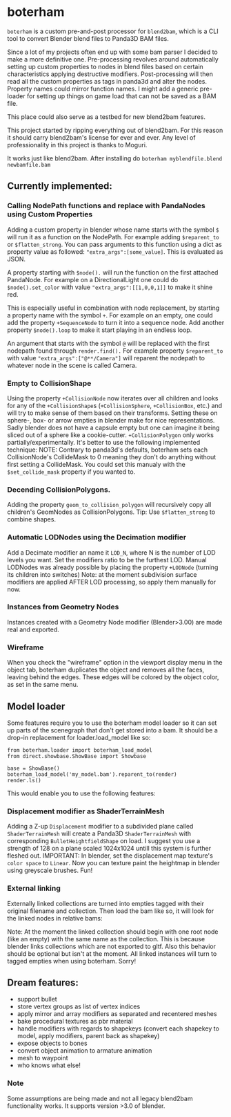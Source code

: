 # boterham
`boterham` is a custom pre-and-post processor for `blend2bam`, which is a CLI tool to convert Blender blend files to Panda3D BAM files.

Since a lot of my projects often end up with some bam parser I decided to make a more definitive one.
Pre-processing revolves around automatically setting up custom properties to nodes in blend files based on certain characteristics applying destructive modifiers.
Post-processing will then read all the custom properties as tags in panda3d and alter the nodes. Property names could mirror function names.
I might add a generic pre-loader for setting up things on game load that can not be saved as a BAM file.

This place could also serve as a testbed for new blend2bam features.

This project started by ripping everything out of blend2bam. For this reason it should carry blend2bam's license for ever and ever. Any level of professionality in this project is thanks to Moguri.

It works just like blend2bam. After installing do ```boterham myblendfile.blend newbamfile.bam```

## Currently implemented:
### Calling NodePath functions and replace with PandaNodes using Custom Properties
Adding a custom property in blender whose name starts with the symbol `$` will run it as a function on the NodePath. For example adding `$reparent_to` or `$flatten_strong`. You can pass arguments to this function using a dict as property value as followed: `"extra_args":[some_value]`. This is evaluated as JSON.

A property starting with `$node().` will run the function on the first attached PandaNode. For example on a DirectionalLight one could do `$node().set_color` with value `"extra_args":[[1,0,0,1]]` to make it shine red.

This is especially useful in combination with node replacement, by starting a property name with the symbol `+`. For example on an empty, one could add the property `+SequenceNode` to turn it into a sequence node. Add another property `$node().loop` to make it start playing in an endless loop.

An argument that starts with the symbol `@` will be replaced with the first nodepath found through `render.find().` For example property `$reparent_to` with value `"extra_args":["@**/Camera"]` will reparent the nodepath to whatever node in the scene is called Camera.

### Empty to CollisionShape
Using the property `+CollisionNode` now iterates over all children and looks for any of the `+CollisionShape`s (`+CollisionSphere`, `+CollisionBox`, etc.) and will try to make sense of them based on their transforms.
Setting these on sphere-, box- or arrow empties in blender make for nice representations. Sadly blender does not have a capsule empty but one can imagine it being sliced out of a sphere like a cookie-cutter.
`+CollisionPolygon` only works partially/experimentally. It's better to use the following implemented technique:
NOTE: Contrary to panda3d's defaults, boterham sets each CollisionNode's CollideMask to 0 meaning they don't do anything without first setting a CollideMask. You could set this manualy with the `$set_collide_mask` property if you wanted to.

### Decending CollisionPolygons.
Adding the property `geom_to_collision_polygon` will recursively copy all children's GeomNodes as CollisionPolygons. Tip: Use `$flatten_strong` to combine shapes.

### Automatic LODNodes using the Decimation modifier
Add a Decimate modifier an name it `LOD_N`, where N is the number of LOD levels you want.
Set the modifiers ratio to be the furthest LOD.
Manual LODNodes was already possible by placing the property `+LODNode` (turning its children into switches)
Note: at the moment subdivision surface modifiers are applied AFTER LOD processing, so apply them manually for now.

### Instances from Geometry Nodes
Instances created with a Geometry Node modifier (Blender>3.00) are made real and exported.

### Wireframe
When you check the "wireframe" option in the viewport display menu in the object tab, boterham duplicates the object and removes all the faces, leaving behind the edges.
These edges will be colored by the object color, as set in the same menu.

## Model loader
Some features require you to use the boterham model loader so it can set up parts of the scenegraph that don't get stored into a bam.
It should be a drop-in replacement for loader.load_model like so:
```
from boterham.loader import boterham_load_model
from direct.showbase.ShowBase import Showbase

base = ShowBase()
boterham_load_model('my_model.bam').reparent_to(render)
render.ls()
```
This would enable you to use the following features:

### Displacement modifier as ShaderTerrainMesh
Adding a Z-up `Displacement` modifier to a subdivided plane called `ShaderTerrainMesh` will create a Panda3D `ShaderTerrainMesh` with corresponding `BulletHeightfieldShape` on load.
I suggest you use a strength of 128 on a plane scaled 1024x1024 untill this system is further fleshed out.
IMPORTANT: In blender, set the displacement map texture's `color space` to `Linear`.
Now you can texture paint the heightmap in blender using greyscale brushes. Fun!

### External linking
Externally linked collections are turned into empties tagged with their original filename and collection.
Then load the bam like so, it will look for the linked nodes in relative bams:

Note: At the moment the linked collection should begin with one root node (like an empty) with the same name as the collection.
This is because blender links collections which are not exported to gltf.
Also this behavior should be optional but isn't at the moment. All linked instances will turn to tagged empties when using boterham. Sorry!

## Dream features:
* support bullet 
* store vertex groups as list of vertex indices
* apply mirror and array modifiers as separated and recentered meshes
* bake procedural textures as pbr material
* handle modifiers with regards to shapekeys (convert each shapekey to model, apply modifiers, parent back as shapekey)
* expose objects to bones
* convert object animation to armature animation
* mesh to waypoint
* who knows what else!

### Note
Some assumptions are being made and not all legacy blend2bam functionality works. It supports version >3.0 of blender.
